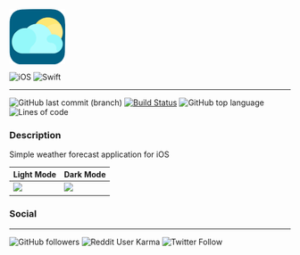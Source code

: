 <img src="/Screenshots/Application Icon.png" width="100" align=middle>


![iOS](https://img.shields.io/badge/iOS-414141?style=flat&logo=ios&logoColor=white) ![Swift](https://img.shields.io/badge/Swift-FA7343?style=flat&logo=swift&logoColor=white)

------
![GitHub last commit (branch)](https://img.shields.io/github/last-commit/oguzhanvarsak/Weather) [![Build Status](https://travis-ci.com/oguzhanvarsak/Weather.svg)](https://travis-ci.com/oguzhanvarsak/Weather) ![GitHub top language](https://img.shields.io/github/languages/top/oguzhanvarsak/Weather) ![Lines of code](https://img.shields.io/tokei/lines/github/oguzhanvarsak/Weather)

### Description
Simple weather forecast application for iOS


Light Mode | Dark Mode
------------ | -------------
<img src="https://i.imgur.com/Vr8THTZ.png" width="250"> | <img src="https://i.imgur.com/nkzWcK6.png" width="250">

### Social

-------------
![GitHub followers](https://img.shields.io/github/followers/oguzhanvarsak?style=social) ![Reddit User Karma](https://img.shields.io/reddit/user-karma/combined/oguzhanvarsak?style=social) ![Twitter Follow](https://img.shields.io/twitter/follow/oguzhanvarsak?style=social)




